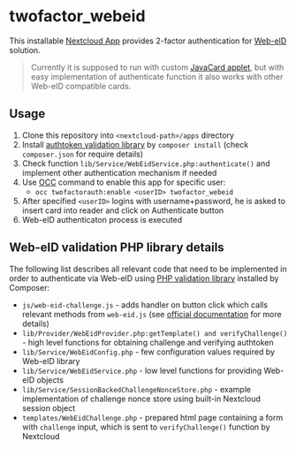 # twofactor_webeid

This installable [Nextcloud App](https://docs.nextcloud.com/server/latest/admin_manual/apps_management.html#apps-management) provides 2-factor authentication for [Web-eID](https://web-eid.eu/) solution.

> Currently it is supposed to run with custom [JavaCard applet](https://github.com/Muzosh/web-eid-javacard-applet), but with easy implementation of authenticate function it also works with other Web-eID compatible cards.

## Usage

1. Clone this repository into `<nextcloud-path>/apps` directory
2. Install [authtoken validation library](https://github.com/Muzosh/web-eid-authtoken-validation-php) by `composer install` (check `composer.json` for require details)
3. Check function `lib/Service/WebEidService.php:authenticate()` and implement other authentication mechanism if needed
4. Use [OCC](https://docs.nextcloud.com/server/latest/admin_manual/configuration_server/occ_command.html?highlight=occ#using-the-occ-command) command to enable this app for specific user:
   * `occ twofactorauth:enable <userID> twofactor_webeid`
5. After specified `<userID>` logins with username+password, he is asked to insert card into reader and click on Authenticate button
6. Web-eID authenticaton process is executed

## Web-eID validation PHP library details

The following list describes all relevant code that need to be implemented in order to authenticate via Web-eID using [PHP validation library](https://github.com/Muzosh/web-eid-authtoken-validation-php) installed by Composer:

* `js/web-eid-challenge.js` - adds handler on button click which calls relevant methods from `web-eid.js` (see [official documentation](https://github.com/web-eid/web-eid.js) for more details)
* `lib/Provider/WebEidProvider.php:getTemplate() and verifyChallenge()` - high level functions for obtaining challenge and verifying authtoken
* `lib/Service/WebEidConfig.php` - few configuration values required by Web-eID library
* `lib/Service/WebEidService.php` - low level functions for providing Web-eID objects
* `lib/Service/SessionBackedChallengeNonceStore.php` - example implementation of challenge nonce store using built-in Nextcloud session object
* `templates/WebEidChallenge.php` - prepared html page containing a form with `challenge` input, which is sent to `verifyChallenge()` function by Nextcloud

<!-- # (INGORE REST OF README - building the app is used for Nextcloud App Store publishing)
## Building the app

The app can be built by using the provided Makefile by running:

    make

This requires the following things to be present:

* make
* which
* tar: for building the archive
* curl: used if phpunit and composer are not installed to fetch them from the web
* npm: for building and testing everything JS, only required if a package.json is placed inside the **js/** folder

The make command will install or update Composer dependencies if a composer.json is present and also **npm run build** if a package.json is present in the **js/** folder. The npm **build** script should use local paths for build systems and package managers, so people that simply want to build the app won't need to install npm libraries globally, e.g.:

**package.json**:

```json
"scripts": {
    "test": "node node_modules/gulp-cli/bin/gulp.js karma",
    "prebuild": "npm install && node_modules/bower/bin/bower install && node_modules/bower/bin/bower update",
    "build": "node node_modules/gulp-cli/bin/gulp.js"
}
```

## Publish to App Store

First get an account for the [App Store](http://apps.nextcloud.com/) then run:

    make && make appstore

The archive is located in build/artifacts/appstore and can then be uploaded to the App Store.

## Running tests

You can use the provided Makefile to run all tests by using:

    make test

This will run the PHP unit and integration tests and if a package.json is present in the **js/** folder will execute **npm run test**

Of course you can also install [PHPUnit](http://phpunit.de/getting-started.html) and use the configurations directly:

    phpunit -c phpunit.xml

or:

    phpunit -c phpunit.integration.xml

for integration tests -->
